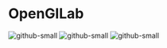 # OpenGlLab
![github-small](https://sun9-49.userapi.com/impg/UOcmwFGzGNsCLDYs2dBUpqxApKB2Dcymcc_MoA/ZZQkQa7Pm20.jpg?size=1042x606&quality=96&sign=4cae994350c16714303259bd0d1ecf3b&type=album "1")
![github-small](https://sun9-39.userapi.com/impg/bSuyreuSdz_g5Nh9kJ_cTjDQgqjkItOAB42PJA/iZ__f8dw9tQ.jpg?size=1041x607&quality=96&sign=9bf9a35ecf0e7aafbc1e44f7d976be02&type=album "2")
![github-small](https://sun9-28.userapi.com/impg/59BbHuwA_3bOWZRUMg-hfsd3ajsXKadjbbmhIg/11expYUTEdQ.jpg?size=1041x607&quality=96&sign=f1220d457d98aa7c3a4b7aa690dbe7e0&type=album "3")
